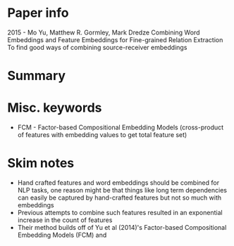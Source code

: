 # Paper info
2015 - Mo Yu, Matthew R. Gormley, Mark Dredze
Combining Word Embeddings and Feature Embeddings for Fine-grained Relation Extraction
To find good ways of combining source-receiver embeddings

# Summary

# Misc. keywords
- FCM - Factor-based Compositional Embedding Models (cross-product of features 
    with embedding values to get total feature set)

# Skim notes
- Hand crafted features and word embeddings should be combined for NLP tasks, 
    one reason might be that things like long term dependencies can easily be
    captured by hand-crafted features but not so much with embeddings
- Previous attempts to combine such features resulted in an exponential increase
    in the count of features
- Their method builds off of Yu et al (2014)'s Factor-based Compositional
    Embedding Models (FCM) and 
